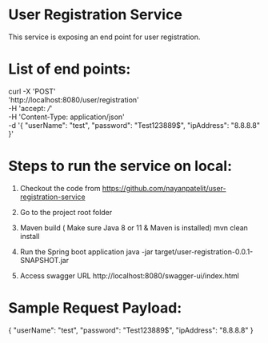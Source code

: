 # User Registration Service
This service is exposing an end point for user registration.

# List of end points:

curl -X 'POST' \
  'http://localhost:8080/user/registration' \
  -H 'accept: */*' \
  -H 'Content-Type: application/json' \
  -d '{
  "userName": "test",
  "password": "Test123889$",
  "ipAddress": "8.8.8.8"
}'

# Steps to run the service on local:
 1. Checkout the code from
   https://github.com/nayanpatelit/user-registration-service

 2. Go to the project root folder
 3. Maven build ( Make sure Java 8 or 11 & Maven is installed)
    mvn clean install
 4. Run the Spring boot application
    java -jar target/user-registration-0.0.1-SNAPSHOT.jar

 5. Access swagger URL
   http://localhost:8080/swagger-ui/index.html

# Sample Request Payload:
{
  "userName": "test",
  "password": "Test123889$",
  "ipAddress": "8.8.8.8"
}
